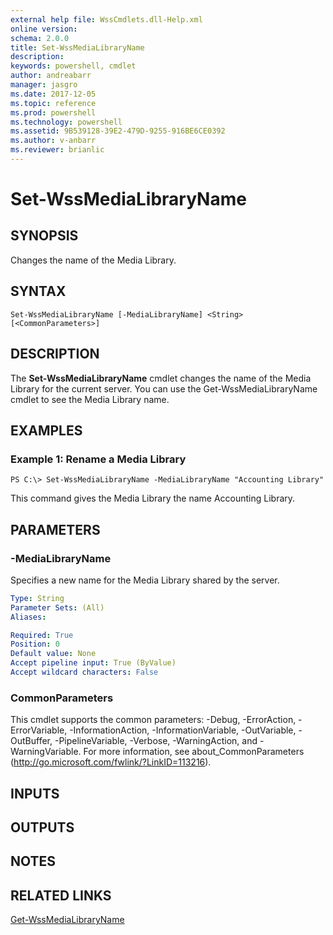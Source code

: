 ```yaml
---
external help file: WssCmdlets.dll-Help.xml
online version: 
schema: 2.0.0
title: Set-WssMediaLibraryName
description: 
keywords: powershell, cmdlet
author: andreabarr
manager: jasgro
ms.date: 2017-12-05
ms.topic: reference
ms.prod: powershell
ms.technology: powershell
ms.assetid: 9B539128-39E2-479D-9255-916BE6CE0392
ms.author: v-anbarr
ms.reviewer: brianlic
---
```


# Set-WssMediaLibraryName

## SYNOPSIS
Changes the name of the Media Library.

## SYNTAX

```
Set-WssMediaLibraryName [-MediaLibraryName] <String> [<CommonParameters>]
```

## DESCRIPTION
The **Set-WssMediaLibraryName** cmdlet changes the name of the Media Library for the current server.
You can use the Get-WssMediaLibraryName cmdlet to see the Media Library name.

## EXAMPLES

### Example 1: Rename a Media Library
```
PS C:\> Set-WssMediaLibraryName -MediaLibraryName "Accounting Library"
```

This command gives the Media Library the name Accounting Library.

## PARAMETERS

### -MediaLibraryName
Specifies a new name for the Media Library shared by the server.

```yaml
Type: String
Parameter Sets: (All)
Aliases: 

Required: True
Position: 0
Default value: None
Accept pipeline input: True (ByValue)
Accept wildcard characters: False
```

### CommonParameters
This cmdlet supports the common parameters: -Debug, -ErrorAction, -ErrorVariable, -InformationAction, -InformationVariable, -OutVariable, -OutBuffer, -PipelineVariable, -Verbose, -WarningAction, and -WarningVariable. For more information, see about_CommonParameters (http://go.microsoft.com/fwlink/?LinkID=113216).

## INPUTS

## OUTPUTS

## NOTES

## RELATED LINKS

[Get-WssMediaLibraryName](./Get-WssMediaLibraryName.md)

